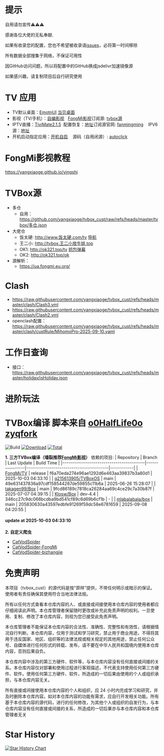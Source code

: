 # 提示
自用请勿宣传⚠️⚠️⚠️

感谢各位大佬的无私奉献.

如果有收录您的配置，您也不希望被收录请[issues](https://github.com/yangxiaoge/tvBox_cust/issues)，必将第一时间移除

所有数据全部搜集于网络，不保证可用性

因GitHub访问问题，所以将配置中的GitHub换成jsdelivr加速镜像源

如果感兴趣，请复制项目后自行研究使用


# TV 应用
- TV默认桌面：[EmotnUI](/apk/EmotnUI_com.oversea.aslauncher_1.0.9.0_5094.apk)  ​​​​​ ​​​ ​​​​​​​​ ​​​​[当贝桌面](/apk/当贝桌面_4.1.7精简去广告版.apk) 
- 影视（TV/手机）：[自编影视](https://github.com/yangxiaoge/tvbox_cust/releases) ​​​​ ​​​​ ​​​​​​​​​​​​​ ​​​ [FongMi影视](https://github.com/FongMi/Release/tree/fongmi/apk/release)​ ​​​​ ​​​​ ​​​​​​​​​​​​​ ​​​ ​​​订阅源: [tvbox源](https://github.com/yangxiaoge/tvbox_cust?tab=readme-ov-file#tvbox源) 
- IPTV直播：[TiviMate2.1.5](/apk/TiviMate-2.1.5推荐-Premium付费破解版.apk)​ ​​​​​ ​​​ ​​​​​​​​ ​​​​ ​​​配置恢复：[地址](https://raw.githubusercontent.com/yangxiaoge/tvbox_cust/refs/heads/master/apk/TiviMate2.1.5_backup_20240409_104306.tmb)​ ​​​​ ​​​​ ​ ​​​​​​​​​​​ ​订阅源官网: [fanmingming](https://github.com/fanmingming/live)  ​ ​​​​ ​​​​ ​​​ ​​​​​​​​​IPV6源：[地址](https://live.fanmingming.com/tv/m3u/ipv6.m3u)
- 开机启动指定应用：[开机自启](/apk/开机自启_3.0_2024-03-11.apk)​ ​​​​ ​​​​ ​​​​​ ​​​ ​​​源码（自用闭源）: [autoclick](https://gitee.com/sheepyang_study/auto-click-slide)

# FongMi影视教程
https://yangxiaoge.github.io/yingshi

# TVBox源
- 多仓
  - 自用：https://github.com/yangxiaoge/tvbox_cust/raw/refs/heads/master/tvbox/多仓.json
- 大佬仓
  - 饭太硬: http://www.饭太硬.com/tv  [导航](http://www.饭太硬.com/tv)
  - 王二小: http://tvbox.王二小放牛娃.top
  - OK1: http://ok321.top/tv  [抓包弹幕](http://dm.qxq6.com/zy/api.php?url=https://v.qq.com/x/cover/mzc0020087cqggc/h4101viilc8.html)
  - OK2: http://ok321.top/ok
- 源解析：
  - https://ua.fongmi.eu.org/

# Clash
- https://raw.githubusercontent.com/yangxiaoge/tvbox_cust/refs/heads/master/clash/Clash3.yml
- https://raw.githubusercontent.com/yangxiaoge/tvbox_cust/refs/heads/master/clash/Clash2.yml
- openclash配置：https://raw.githubusercontent.com/yangxiaoge/tvbox_cust/refs/heads/master/clash/custRule/MihomoPro-2025-09-10.yaml

# 工作日查询
- 接口：https://raw.githubusercontent.com/yangxiaoge/tvbox_cust/refs/heads/master/holiday/isHoliday.json

# 进阶玩法
# TVBox编译 脚本来自 [o0HalfLife0o](https://github.com/o0HalfLife0o/TVBoxOSC) [zyqfork](https://github.com/zyqfork/TVBoxOSC) 
![Build](https://shields.io/github/actions/workflow/status/yangxiaoge/tvbox_cust/tvbox_app_action.yml?branch=master&logo=github&label=Build)
[![Download](https://img.shields.io/github/v/release/yangxiaoge/tvbox_cust?color=orange&logoColor=orange&label=Download&logo=DocuSign)](https://github.com/yangxiaoge/tvbox_cust/releases/latest) 
[![Total](https://shields.io/github/downloads/yangxiaoge/tvbox_cust/total?logo=Bookmeter&label=Counts&logoColor=yellow&color=yellow)](https://github.com/yangxiaoge/tvbox_cust/releases)

**1. 三方TVBox编译（墙裂推荐[FongMi影视](https://github.com/FongMi/Release/tree/fongmi/apk/release)）**
依赖的项目:
| Repository                               | Branch         | Last Update                              | Build Time |
|------------------------------------------|----------------|------------------------------------------|------------|
| [FongMi/TV](https://github.com/FongMi/TV)               | release        | f6a70eda274e96ae1292d6e463aa39837b3a80d1  | 2025-10-03 04:33:10 |
| [q215613905/TVBoxOS](https://github.com/q215613905/TVBoxOS) | main           | 49e631437836a97cdf158544267de59855c11b6a  | 2025-06-26 15:28:07 |
| [takagen99/Box](https://github.com/takagen99/Box)         | main           | 9fcd86189c7818ca26284aa69c4ce29c7a30b87f | 2025-07-07 04:39:15 |
| [Klosw/Box](https://github.com/Klosw/Box)               | dev-4.4        | 346cc27c9dc066bcdba9bd541cf89c6d69b6cf1b | - |
| [mlabalabala/box](https://github.com/mlabalabala/box)    | main           | 205830630a43597edbfe91269f59dc58e6781659 | 2025-09-08 04:20:55 |

#### update at 2025-10-03 04:33:10


**2. 自定义爬虫**
- [CatVodSpider](https://github.com/yangxiaoge/CatVodSpider)
- [CatVodSpider-FongMi](https://github.com/FongMi/CatVodSpider)
- [CatVodSpider-bizhangjie](https://github.com/bizhangjie/CatVodSpider)

# 免责声明

本项目（tvbox_cust）的源代码是按“原样”提供，不带任何明示或暗示的保证。使用者有责任确保其使用符合当地法律法规。

所有以任何方式查看本仓库内容的人、或直接或间接使用本仓库内容的使用者都应仔细阅读此声明。本仓库管理者保留随时更改或补充此免责声明的权利。一旦使用、复制、修改了本仓库内容，则视为您已接受此免责声明。

本仓库管理者不能保证本仓库内容的合法性、准确性、完整性和有效性，请根据情况自行判断。本仓库内容，仅用于测试和学习研究，禁止用于商业用途，不得将其用于违反国家、地区、组织等的法律法规或相关规定的其他用途，禁止任何公众号、自媒体进行任何形式的转载、发布，请不要在中华人民共和国境内使用本仓库内容，否则后果自负。

本仓库内容中涉及的第三方硬件、软件等，与本仓库内容没有任何直接或间接的关系。本仓库内容仅对部署和使用过程进行客观描述，不代表支持使用任何第三方硬件、软件。使用任何第三方硬件、软件，所造成的一切后果由使用的个人或组织承担，与本仓库内容无关。

所有直接或间接使用本仓库内容的个人和组织，应 24 小时内完成学习和研究，并及时删除本仓库内容。如对本仓库内容的功能有需求，应自行开发相关功能。所有基于本仓库内容的源代码，进行的任何修改，为其他个人或组织的自发行为，与本仓库内容没有任何直接或间接的关系，所造成的一切后果亦与本仓库内容和本仓库管理者无关 


# Star History

[![Star History Chart](https://api.star-history.com/svg?repos=yangxiaoge/tvbox_cust&type=Date)](https://star-history.com/#yangxiaoge/tvbox_cust&Date)

